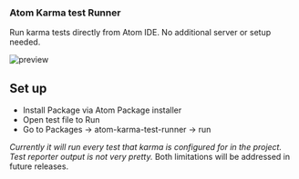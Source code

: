 ### Atom Karma test Runner

Run karma tests directly from Atom IDE. No additional server or setup needed.

![preview](http://recordit.co/UhX0YlkFq7.gif)

## Set up
- Install Package via Atom Package installer
- Open test file to Run
- Go to Packages -> atom-karma-test-runner -> run

*Currently it will run every test that karma is configured for in the project.*
*Test reporter output is not very pretty.*
Both limitations will be addressed in future releases.
